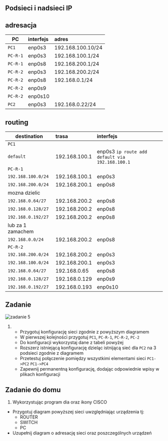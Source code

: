 Podsieci i nadsieci IP
----------------------

adresacja
-----------------------------------------------------
| PC     |  interfejs   | adres  |
| --------- |:-------------| :---------------| 
| ``PC1``   | enp0s3 | 192.168.100.10/24     |
| ``PC-R-1``| enp0s3 | 192.168.100.1/24      |
| ``PC-R-1``| enp0s8 | 192.168.200.1/24      |
| ``PC-R-2``| enp0s3 | 192.168.200.2/24      |
| ``PC-R-2``| enp0s8  | 192.168.0.1/24       |
| ``PC-R-2``| enp0s9  |      |
| ``PC-R-2``| enp0s10 |      |
| ``PC2``   | enp0s3  | 192.168.0.22/24      |

routing
-------

| destination | trasa | interfejs  |
| --------- |:-------------| :---------------| 
| ``PC1``     |  | |
| ``default`` | 192.168.100.1 | enp0s3 ``ip route add default via 192.168.100.1`` |
| ``PC-R-1``  |  |        |
| ``192.168.100.0/24`` | 192.168.100.1 | enp0s3 |
| ``192.168.200.0/24`` | 192.168.200.1 | enp0s8 |
| mozna dzielic   |  |  |
| ``192.168.0.64/27``  | 192.168.200.2 | enp0s8 |
| ``192.168.0.128/27`` | 192.168.200.2 | enp0s8 |
| ``192.168.0.192/27`` | 192.168.200.2 | enp0s8 |
| lub za 1 zamachem   |  |  |
| ``192.168.0.0/24``   | 192.168.200.2 | enp0s8 |
| ``PC-R-2``  |  |        |
| ``192.168.200.0/24`` | 192.168.200.2 | enp0s3 |
| ``192.168.100.0/24`` | 192.168.200.1 | enp0s3 |
| ``192.168.0.64/27``  | 192.168.0.65  | enp0s8 |
| ``192.168.0.128/27`` | 192.168.0.129 | enp0s9 |
| ``192.168.0.192/27`` | 192.168.0.193 | enp0s10 |

Zadanie
------------

![zadanie 5](over_network.svg)

1.
   * Przygotuj konfigurację sieci zgodnie z powyższym diagramem
   * W pierwszej kolejności przygotuj ``PC1``, ``PC-R-1``, ``PC-R-2``, ``PC-2``
   * Do konfiguracji wykorzystaj dane z tabeli powyżej
   * Rozszerz istniejącą konfigurację dzieląc istnijącą sieć dla ``PC2`` na 3 podsieci zgodnie z diagramem
   * Przetestuj połączenie pomiędzy wszystkimi elementami sieci ``PC1->PC2`` ``PC1->PC4``
   * Zapewnij permanentną konfigurację, dodając odpowiednie wpisy w plikach konfiguracji

Zadanie do domu
---------------

1. Wykorzystując program dia oraz ikony CISCO
  * Przygotuj diagram powyższej sieci uwzględniając urządzenia tj:
    * ROUTER
    * SWITCH
    * PC
  * Uzupełnij diagram o adresację sieci oraz poszczególnych urządzeń
  
